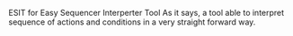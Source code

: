 ESIT for Easy Sequencer Interperter Tool
As it says, a tool able to interpret sequence of actions and conditions in a very straight forward way.
